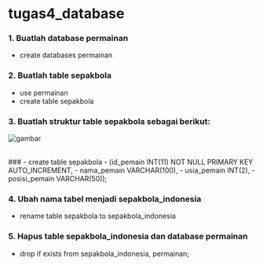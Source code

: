 # tugas4_database

### 1. Buatlah database permainan
- create databases permainan

### 2. Buatlah table sepakbola
- use permainan
- create table sepakbola

### 3. Buatlah struktur table sepakbola sebagai berikut:
![gambar](https://user-images.githubusercontent.com/84311409/139655377-20b3dcf1-c8b3-4aeb-9f69-1674ccbfeacc.png)

<br>
### - create table sepakbola
  - (id_pemain INT(11) NOT NULL PRIMARY KEY AUTO_INCREMENT,
  - nama_pemain VARCHAR(100),
  - usia_pemain INT(2),
  - posisi_pemain VARCHAR(50));

### 4. Ubah nama tabel menjadi sepakbola_indonesia
- rename table sepakbola to sepakbola_indonesia

### 5. Hapus table sepakbola_indonesia dan database permainan
- drop if exists from  sepakbola_indonesia, permainan;
